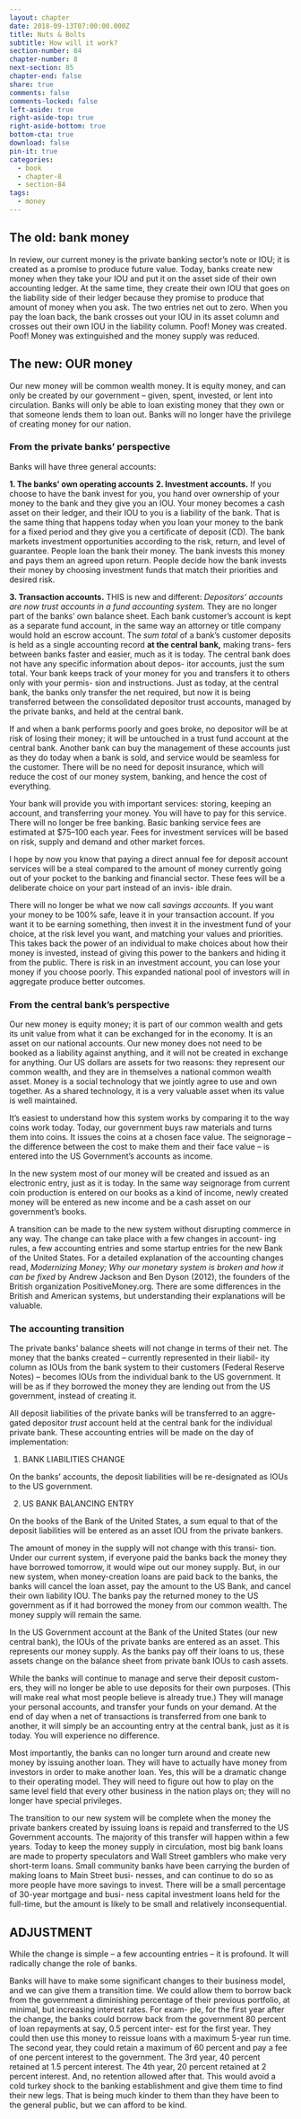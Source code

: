 ```yaml
---
layout: chapter
date: 2018-09-13T07:00:00.000Z
title: Nuts & Bolts
subtitle: How will it work?
section-number: 84
chapter-number: 8
next-section: 85
chapter-end: false
share: true
comments: false
comments-locked: false
left-aside: true
right-aside-top: true
right-aside-bottom: true
bottom-cta: true
download: false
pin-it: true
categories:
  - book
  - chapter-8
  - section-84
tags:
  - money
---
```

## The old: bank money

In review, our current money is the private banking sector’s note or IOU;
it is created as a promise to produce future value. Today, banks create
new money when they take your IOU and put it on the asset side of
their own accounting ledger. At the same time, they create their own
IOU that goes on the liability side of their ledger because they promise
to produce that amount of money when you ask. The two entries net
out to zero. When you pay the loan back, the bank crosses out your
IOU in its asset column and crosses out their own IOU in the liability
column. Poof! Money was created. Poof! Money was extinguished and
the money supply was reduced.

## The new: OUR money

Our new money will be common wealth money. It is equity money,
and can only be created by our government – given, spent, invested,
or lent into circulation. Banks will only be able to loan existing money
that they own or that someone lends them to loan out. Banks will no
longer have the privilege of creating money for our nation.

### From the private banks’ perspective

Banks will have three general accounts:

**1. The banks’ own operating accounts**
**2. Investment accounts.** If you choose to have the bank invest for
    you, you hand over ownership of your money to the bank and
       they give you an IOU. Your money becomes a cash asset on their
       ledger, and their IOU to you is a liability of the bank. That is
       the same thing that happens today when you loan your money
       to the bank for a fixed period and they give you a certificate
       of deposit (CD). The bank markets investment opportunities
according to the risk, return, and level of guarantee. People
loan the bank their money. The bank invests this money and
pays them an agreed upon return. People decide how the bank
invests their money by choosing investment funds that match
their priorities and desired risk.

**3. Transaction accounts.** THIS is new and different: _Depositors’_
    _accounts are now trust accounts in a fund accounting system._ They
       are no longer part of the banks’ own balance sheet. Each bank
    customer’s account is kept as a separate fund account, in the
       same way an attorney or title company would hold an escrow
       account. The _sum total_ of a bank’s customer deposits is held as
       a single accounting record **at the central bank,** making trans-
    fers between banks faster and easier, much as it is today. The
    central bank does not have any specific information about depos-
    itor accounts, just the sum total. Your bank keeps track of your
    money for you and transfers it to others only with your permis-
       sion and instructions. Just as today, at the central bank, the banks
       only transfer the net required, but now it is being transferred
    between the consolidated depositor trust accounts, managed by
    the private banks, and held at the central bank.

If and when a bank performs poorly and goes broke, no depositor will
be at risk of losing their money; it will be untouched in a trust fund
account at the central bank. Another bank can buy the management
of these accounts just as they do today when a bank is sold, and service
would be seamless for the customer. There will be no need for deposit
insurance, which will reduce the cost of our money system, banking,
and hence the cost of everything.

Your bank will provide you with important services: storing, keeping
an account, and transferring your money. You will have to pay for this
service. There will no longer be free banking. Basic banking service fees
are estimated at $75–100 each year. Fees for investment services will be
based on risk, supply and demand and other market forces.

I hope by now you know that paying a direct annual fee for deposit
account services will be a steal compared to the amount of money
currently going out of your pocket to the banking and financial sector.
These fees will be a deliberate choice on your part instead of an invis-
ible drain.

There will no longer be what we now call _savings accounts._ If you want
your money to be 100% safe, leave it in your transaction account. If you
want it to be earning something, then invest it in the investment fund
of your choice, at the risk level you want, and matching your values and
priorities. This takes back the power of an individual to make choices
about how their money is invested, instead of giving this power to the
bankers and hiding it from the public. There is risk in an investment
account, you can lose your money if you choose poorly. This expanded
national pool of investors will in aggregate produce better outcomes.

### From the central bank’s perspective

Our new money is equity money; it is part of our common wealth and
gets its unit value from what it can be exchanged for in the economy. It
is an asset on our national accounts. Our new money does not need to
be booked as a liability against anything, and it will not be created in
exchange for anything. Our US dollars are assets for two reasons: they
represent our common wealth, and they are in themselves a national
common wealth asset. Money is a social technology that we jointly agree
to use and own together. As a shared technology, it is a very valuable
asset when its value is well maintained.

It’s easiest to understand how this system works by comparing it to the
way coins work today. Today, our government buys raw materials and
turns them into coins. It issues the coins at a chosen face value. The
seignorage – the difference between the cost to make them and their
face value – is entered into the US Government’s accounts as income.

In the new system most of our money will be created and issued as an
electronic entry, just as it is today. In the same way seignorage from
current coin production is entered on our books as a kind of income,
newly created money will be entered as new income and be a cash asset
on our government’s books.

A transition can be made to the new system without disrupting commerce
in any way. The change can take place with a few changes in account-
ing rules, a few accounting entries and some startup entries for the new
Bank of the United States. For a detailed explanation of the accounting
changes read, _Modernizing Money; Why our monetary system is broken
and how it can be fixed_ by Andrew Jackson and Ben Dyson (2012), the
founders of the British organization PositiveMoney.org. There are some
differences in the British and American systems, but understanding their
explanations will be valuable.

### The accounting transition

The private banks’ balance sheets will not change in terms of their net.
The money that the banks created – currently represented in their liabil-
ity column as IOUs from the bank system to their customers (Federal
Reserve Notes) – becomes IOUs from the individual bank to the US
government. It will be as if they borrowed the money they are lending
out from the US government, instead of creating it.

All deposit liabilities of the private banks will be transferred to an aggre-
gated depositor _trust_ account held at the central bank for the individual
private bank. These accounting entries will be made on the day of
implementation:

1. BANK LIABILITIES CHANGE

On the banks’ accounts, the deposit liabilities will be re-designated as
IOUs to the US government.

2. US BANK BALANCING ENTRY

On the books of the Bank of the United States, a sum equal to that of the
deposit liabilities will be entered as an asset IOU from the private bankers.

The amount of money in the supply will not change with this transi-
tion. Under our current system, if everyone paid the banks back the
money they have borrowed tomorrow, it would wipe out our money
supply. But, in our new system, when money-creation loans are paid
back to the banks, the banks will cancel the loan asset, pay the amount
to the US Bank, and cancel their own liability IOU. The banks pay the
returned money to the US government as if it had borrowed the money
from our common wealth. The money supply will remain the same.

In the US Government account at the Bank of the United States (our
new central bank), the IOUs of the private banks are entered as an asset.
This represents our money supply. As the banks pay off their loans to
us, these assets change on the balance sheet from private bank IOUs to
cash assets.

While the banks will continue to manage and serve their deposit custom-
ers, they will no longer be able to use deposits for their own purposes.
(This will make real what most people believe is already true.) They
will manage your personal accounts, and transfer your funds on your
demand. At the end of day when a net of transactions is transferred
from one bank to another, it will simply be an accounting entry at the
central bank, just as it is today. You will experience no difference.

Most importantly, the banks can no longer turn around and create new
money by issuing another loan. They will have to actually have money
from investors in order to make another loan. Yes, this will be a dramatic
change to their operating model. They will need to figure out how to
play on the same level field that every other business in the nation plays
on; they will no longer have special privileges.

The transition to our new system will be complete when the money the
private bankers created by issuing loans is repaid and transferred to the
US Government accounts. The majority of this transfer will happen
within a few years. Today to keep the money supply in circulation,
most big bank loans are made to property speculators and Wall Street
gamblers who make very short-term loans. Small community banks
have been carrying the burden of making loans to Main Street busi-
nesses, and can continue to do so as more people have more savings to
invest. There will be a small percentage of 30-year mortgage and busi-
ness capital investment loans held for the full-time, but the amount is
likely to be small and relatively inconsequential.

## ADJUSTMENT

While the change is simple – a few accounting entries – it is profound.
It will radically change the role of banks.

Banks will have to make some significant changes to their business
model, and we can give them a transition time. We could allow them
to borrow back from the government a diminishing percentage of their
previous portfolio, at minimal, but increasing interest rates. For exam-
ple, for the first year after the change, the banks could borrow back from
the government 80 percent of loan repayments at say, 0.5 percent inter-
est for the first year. They could then use this money to reissue loans
with a maximum 5-year run time. The second year, they could retain
a maximum of 60 percent and pay a fee of one percent interest to the
government. The 3rd year, 40 percent retained at 1.5 percent interest.
The 4th year, 20 percent retained at 2 percent interest. And, no retention
allowed after that. This would avoid a cold turkey shock to the banking
establishment and give them time to find their new legs. That is being
much kinder to them than they have been to the general public, but
we can afford to be kind.
